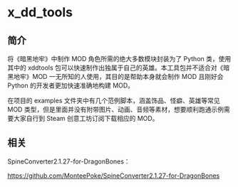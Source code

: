 # x_dd_tools

## 简介

将《暗黑地牢》中制作 MOD 角色所需的绝大多数模块封装为了 Python 类，使用其中的 xddtools 包可以快速制作出独属于自己的英雄。本工具包并不适合对《暗黑地牢》MOD 一无所知的人使用，其目的是帮助本身就会制作 MOD 且刚好会 Python 的开发者更加快速准确地构建 MOD。

在项目的 examples 文件夹中有几个范例脚本，涵盖饰品、怪癖、英雄等常见 MOD 类型，但是里面并没有附带图片、动画、音频等素材，想要顺利跑通示例需要大家自行到 Steam 创意工坊订阅下载相应的 MOD。

## 相关

SpineConverter2.1.27-for-DragonBones：

https://github.com/MonteePoke/SpineConverter2.1.27-for-DragonBones
